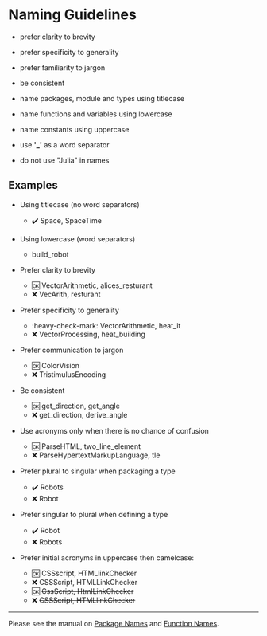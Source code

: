 
# Naming Guidelines

- prefer clarity to brevity   

- prefer specificity to generality    

- prefer familiarity to jargon   

- be consistent

- name packages, module and types using titlecase  

- name functions and variables using lowercase  

- name constants using uppercase  

- use __'\_'__ as a word separator

- do not use "Julia" in names

## Examples

- Using titlecase (no word separators)
  - :heavy_check_mark: Space, SpaceTime

- Using lowercase (word separators)
  - build_robot
  
- Prefer clarity to brevity  
  - :ok: VectorArithmetic, alices_resturant
  - :x: VecArith, resturant
  
- Prefer specificity to generality  
  - :heavy-check-mark: VectorArithmetic, heat_it
  - :x:  VectorProcessing, heat_building

- Prefer communication to jargon  
  - :ok: ColorVision
  - :x:  TristimulusEncoding

- Be consistent
  - :ok: get_direction, get_angle
  - :x: get_direction, derive_angle
  
- Use acronyms only when there is no chance of confusion
  - :ok: ParseHTML, two_line_element
  - :x:  ParseHypertextMarkupLanguage, tle

- Prefer plural to singular when packaging a type
  - :heavy_check_mark: Robots
  - :x:  Robot

- Prefer singular to plural when defining a type
  - :heavy_check_mark: Robot
  - :x:  Robots

- Prefer initial acronyms in uppercase then camelcase:
  - :ok: CSSscript, HTMLlinkChecker
  - :x:  CSSScript, HTMLLinkChecker
  - :ok: ~~CssScript, HtmlLinkChecker~~
  - :x:  ~~CSSScript, HTMLlinkChecker~~


------  
    
Please see the manual on [Package Names](http://docs.julialang.org/en/latest/manual/packages/#guidelines-for-naming-a-package)
and [Function Names](http://docs.julialang.org/en/latest/manual/style-guide/#use-naming-conventions-consistent-with-julia-s-base).
